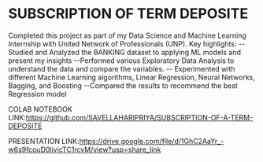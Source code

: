 # SUBSCRIPTION OF TERM DEPOSITE
Completed this project as part of my Data Science and Machine Learning Internship with United Network of Professionals (UNP). Key highlights:
--Studied and Analyzed the BANKING dataset to applying ML models and present my insights
--Performed various Exploratory Data Analysis to understand the data and compare the variables.
-- Experimented with different Machine Learning algorithms, Linear Regression, Neural Networks, Bagging, and Boosting
--Compared the results to recommend the best Regression model

COLAB NOTEBOOK LINK:https://github.com/SAVELLAHARIPRIYA/SUBSCRIPTION-OF-A-TERM-DEPOSITE


PRESENTATION LINK:https://drive.google.com/file/d/1GhC2AaYr_-w6s9fcouD0livicTC1rcvM/view?usp=share_link
